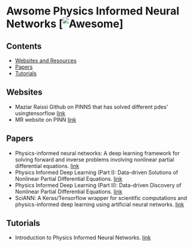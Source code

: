 # Awsome Physics Informed Neural Networks [![Awesome](https://cdn.rawgit.com/sindresorhus/awesome/d7305f38d29fed78fa85652e3a63e154dd8e8829/media/badge.svg)]

## Contents

- [Websites and Resources](#websites-and-resources)
- [Papers](#papers)
- [Tutorials](#tutorials)

## Websites
- Maziar Raissi Github on PINNS that has solved different pdes' usingtensorflow [link](https://github.com/maziarraissi/PINNs)
- MR website on PINN [link](https://github.com/maziarraissi/PINNs)

## Papers
- Physics-informed neural networks: A deep learning framework for solving forward and inverse problems involving nonlinear partial differential equations. [link](https://www.sciencedirect.com/science/article/pii/S0021999118307125)
- Physics Informed Deep Learning (Part I): Data-driven Solutions of Nonlinear Partial Differential Equations. [link](https://arxiv.org/abs/1711.10561)
- Physics Informed Deep Learning (Part II): Data-driven Discovery of Nonlinear Partial Differential Equations. [link](https://arxiv.org/abs/1711.10566)
- SciANN: A Keras/Tensorflow wrapper for scientific computations and physics-informed deep learning using artificial neural networks. [link](https://arxiv.org/pdf/2005.08803.pdf)

## Tutorials
- Introduction to Physics Informed Neural Networks. [link](https://towardsdatascience.com/solving-differential-equations-with-neural-networks-afdcf7b8bcc4)
